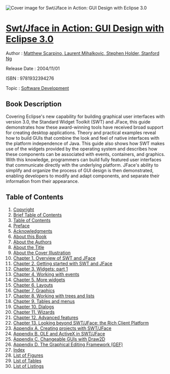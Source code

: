 ![Cover image for Swt/Jface in Action: GUI Design with Eclipse 3.0](https://imgdetail.ebookreading.net/cover/cover/software_development/EB9781932394276.jpg)

[Swt/Jface in Action: GUI Design with Eclipse 3.0](https://ebookreading.net/view/book/Swt%2FJface+in+Action%3A+GUI+Design+with+Eclipse+3.0-EB9781932394276_1.html "Swt/Jface in Action: GUI Design with Eclipse 3.0")
====================================================================================================================

Author : [Matthew Scarpino](https://ebookreading.net/search/author/Matthew+Scarpino),[ Laurent Mihalkovic](https://ebookreading.net/search/author/+Laurent+Mihalkovic),[ Stephen Holder](https://ebookreading.net/search/author/+Stephen+Holder),[ Stanford Ng](https://ebookreading.net/search/author/+Stanford+Ng)

Release Date : 2004/11/01

ISBN : 9781932394276

Topic : [Software Development](https://ebookreading.net/search/category/software-development)

Book Description
-----------------

Covering Eclipse's new capability for building graphical user interfaces with version 3.0, the Standard Widget Toolkit (SWT) and JFace, this guide demonstrates how these award-winning tools have received broad support for creating desktop applications. Theory and practical examples reveal how to build GUIs that combine the look and feel of native interfaces with the platform independence of Java. This guide also shows how SWT makes use of the widgets provided by the operating system and describes how these components can be associated with events, containers, and graphics. With this knowledge, programmers can build fully featured user interfaces that communicate directly with the underlying platform. JFace's ability to simplify and organize the process of GUI design is then demonstrated, enabling developers to modify and adapt components, and separate their information from their appearance.
              
Table of Contents
-----------------

1. [Copyright](https://ebookreading.net/view/book/Swt%2FJface+in+Action%3A+GUI+Design+with+Eclipse+3.0-EB9781932394276_3.html)
1. [Brief Table of Contents](https://ebookreading.net/view/book/Swt%2FJface+in+Action%3A+GUI+Design+with+Eclipse+3.0-EB9781932394276_4.html)
1. [Table of Contents](https://ebookreading.net/view/book/Swt%2FJface+in+Action%3A+GUI+Design+with+Eclipse+3.0-EB9781932394276_5.html)
1. [Preface](https://ebookreading.net/view/book/Swt%2FJface+in+Action%3A+GUI+Design+with+Eclipse+3.0-EB9781932394276_6.html)
1. [Acknowledgments](https://ebookreading.net/view/book/Swt%2FJface+in+Action%3A+GUI+Design+with+Eclipse+3.0-EB9781932394276_7.html)
1. [About this Book](https://ebookreading.net/view/book/Swt%2FJface+in+Action%3A+GUI+Design+with+Eclipse+3.0-EB9781932394276_8.html)
1. [About the Authors](https://ebookreading.net/view/book/Swt%2FJface+in+Action%3A+GUI+Design+with+Eclipse+3.0-EB9781932394276_9.html)
1. [About the Title](https://ebookreading.net/view/book/Swt%2FJface+in+Action%3A+GUI+Design+with+Eclipse+3.0-EB9781932394276_10.html)
1. [About the Cover Illustration](https://ebookreading.net/view/book/Swt%2FJface+in+Action%3A+GUI+Design+with+Eclipse+3.0-EB9781932394276_11.html)
1. [Chapter 1. Overview of SWT and JFace](https://ebookreading.net/view/book/Swt%2FJface+in+Action%3A+GUI+Design+with+Eclipse+3.0-EB9781932394276_12.html)
1. [Chapter 2. Getting started with SWT and JFace](https://ebookreading.net/view/book/Swt%2FJface+in+Action%3A+GUI+Design+with+Eclipse+3.0-EB9781932394276_13.html)
1. [Chapter 3. Widgets: part 1](https://ebookreading.net/view/book/Swt%2FJface+in+Action%3A+GUI+Design+with+Eclipse+3.0-EB9781932394276_14.html)
1. [Chapter 4. Working with events](https://ebookreading.net/view/book/Swt%2FJface+in+Action%3A+GUI+Design+with+Eclipse+3.0-EB9781932394276_15.html)
1. [Chapter 5. More widgets](https://ebookreading.net/view/book/Swt%2FJface+in+Action%3A+GUI+Design+with+Eclipse+3.0-EB9781932394276_16.html)
1. [Chapter 6. Layouts](https://ebookreading.net/view/book/Swt%2FJface+in+Action%3A+GUI+Design+with+Eclipse+3.0-EB9781932394276_17.html)
1. [Chapter 7. Graphics](https://ebookreading.net/view/book/Swt%2FJface+in+Action%3A+GUI+Design+with+Eclipse+3.0-EB9781932394276_18.html)
1. [Chapter 8. Working with trees and lists](https://ebookreading.net/view/book/Swt%2FJface+in+Action%3A+GUI+Design+with+Eclipse+3.0-EB9781932394276_19.html)
1. [Chapter 9. Tables and menus](https://ebookreading.net/view/book/Swt%2FJface+in+Action%3A+GUI+Design+with+Eclipse+3.0-EB9781932394276_20.html)
1. [Chapter 10. Dialogs](https://ebookreading.net/view/book/Swt%2FJface+in+Action%3A+GUI+Design+with+Eclipse+3.0-EB9781932394276_21.html)
1. [Chapter 11. Wizards](https://ebookreading.net/view/book/Swt%2FJface+in+Action%3A+GUI+Design+with+Eclipse+3.0-EB9781932394276_22.html)
1. [Chapter 12. Advanced features](https://ebookreading.net/view/book/Swt%2FJface+in+Action%3A+GUI+Design+with+Eclipse+3.0-EB9781932394276_23.html)
1. [Chapter 13. Looking beyond SWT/JFace: the Rich Client Platform](https://ebookreading.net/view/book/Swt%2FJface+in+Action%3A+GUI+Design+with+Eclipse+3.0-EB9781932394276_24.html)
1. [Appendix A. Creating projects with SWT/JFace](https://ebookreading.net/view/book/Swt%2FJface+in+Action%3A+GUI+Design+with+Eclipse+3.0-EB9781932394276_25.html)
1. [Appendix B. OLE and ActiveX in SWT/JFace](https://ebookreading.net/view/book/Swt%2FJface+in+Action%3A+GUI+Design+with+Eclipse+3.0-EB9781932394276_26.html)
1. [Appendix C. Changeable GUIs with Draw2D](https://ebookreading.net/view/book/Swt%2FJface+in+Action%3A+GUI+Design+with+Eclipse+3.0-EB9781932394276_27.html)
1. [Appendix D. The Graphical Editing Framework (GEF)](https://ebookreading.net/view/book/Swt%2FJface+in+Action%3A+GUI+Design+with+Eclipse+3.0-EB9781932394276_28.html)
1. [Index](https://ebookreading.net/view/book/Swt%2FJface+in+Action%3A+GUI+Design+with+Eclipse+3.0-EB9781932394276_29.html)
1. [List of Figures](https://ebookreading.net/view/book/Swt%2FJface+in+Action%3A+GUI+Design+with+Eclipse+3.0-EB9781932394276_30.html)
1. [List of Tables](https://ebookreading.net/view/book/Swt%2FJface+in+Action%3A+GUI+Design+with+Eclipse+3.0-EB9781932394276_31.html)
1. [List of Listings](https://ebookreading.net/view/book/Swt%2FJface+in+Action%3A+GUI+Design+with+Eclipse+3.0-EB9781932394276_32.html)
